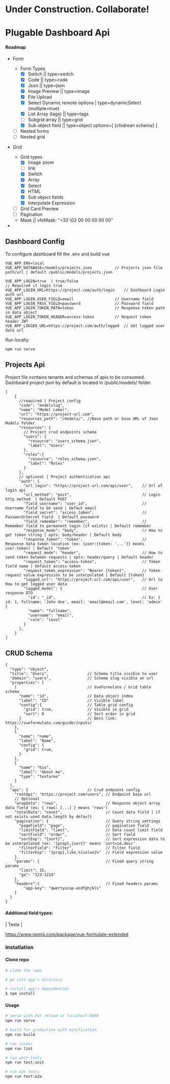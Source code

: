 # Under Construction. Collaborate!

# Plugable Dashboard Api

#### Roadmap

- Form 
    - Form Types
		- [X] Switch || type=switch
        - [X] Code || type=code
		- [X] Json || type=json
        - [x] Image Preview || type=image 
        - [X] File Upload
		- [X] Select Dynamic remote options | type=dynamicSelect (multiple=true)
		- [X] List Array (tags) || type=tags
		- [ ] Subgrid array ||  type=grid
		- [X] Sub object field  || type=object options=[ {chidrean schema} ]
    - [ ] Nested forms
    - [ ] Nested grid
- Grid
    - Grid types
        - [X] Image zoom
        - [ ] link
		- [X] Switch
		- [X] Array
		- [X] Select
		- [X] HTML 
		- [X] Sub object fields
		- [X] Interpolate Expression
    - [ ] Grid Card Preview
	- [ ] Pagination
	- Mask || vfeMask: "+33 \\02 00 00 00 00 00"

- 
## Dashboard Config

To configure dashboard fill the .env and build vue
```
VUE_APP_ENV=local
VUE_APP_DATABASE=/models/projects.json			// Projects json file path/url | default /public/models/projects.json

VUE_APP_LOGIN=true  | true/false
// Required if login true
VUE_APP_LOGIN_URL=https://project.com/auth/login	// Dashboard Login auth url
VUE_APP_LOGIN_USER_FIELD=email					// Username field
VUE_APP_LOGIN_PASS_FIELD=password				// Password field
VUE_APP_LOGIN_TOKEN_PATH=token					// Response token path in data object
VUE_APP_LOGIN_TOKEN_HEADER=access-token			// Request token header JWT 
VUE_APP_LOGGED_URL=https://project.com/auth/logged	// Get logged user data url
```

Run locally:
```
npm run serve
```

## Projects Api

Project file contains tenants and schemas of apis to be consumed. Dashboard project json by default is located in /public/models/ folder.

```
[
	{
	  //required | Project config
	  "code": "modelslug",
	  "name": "Model Label",
	  "url": "https://project-url.com",
	  "resources_path": "/models/", //Base path or base URL of Json Models folder
	  "resources": {
		// Project crud endpoints schema
		"users": {
		  "resource": "users_schema.json",
		  "label": "Users"
		},
		"roles":{
		  "resource": "roles_schema.json",
		  "label": "Roles"
		}
	  },
	  // optional | Project authentication api
	  "auth": {
		"url_login": "https://project-url.com/api/user",	// Url of login api
		"url_method": "post",								// Login http method  | Default POST
		"field_username": "user_id",						// Username field to be send | Defaut email
		"field_secret": "access_token",						// Password/Secret field  | Default password
		"field_remember": "remember",						// Remember field to permanent login (if exists) | Default remember
		"response_mode": "body",							// How to get token string | opts: body/header | Default body
		"response_token": "token",							// Response data token location (ex: {user:{token: '...'}} means user.token) | Default 'token'
		"request_mode": "header",							// How to send token between requests | opts: header/query | Default header
		"request_token": "access-token",					// Token field name | Default access-token
		"request_token_expression": "Bearer {token}",		// Token request value expression to be interpolated | Default {token}		
		"logged_url": "https://project-url.com/api/user",	// Url to How to get logged user data  
		"logged_model": {									// User response DTO
		  "id": "_id",										// Ex: { id: 1, fullname: 'John doe', email: 'email@email.com', level: 'admin' }
		  "name": "fullname",
		  "username": "email",
		  "role": "level"
		}
	  },
	}
]
```

## CRUD Schema
```
{
  "type": "object",
  "title": "Users",					// Schema title visible to user
  "domain": "users",				// Schema slug visible on url
  "properties": [
    {								// VueFormulate / Grid table schema
      "name": "id",					// Data object index
      "label": "ID"					// Visible label
	  "config":{					// Table grid config
		"grid": true,				// Visible in grid
        "sort": 0					// Sort order in grid
	  }								// Docs link: https://vueformulate.com/guide/inputs/
    },
    {
      "name": "name",
      "label": "Name",
      "config": {
        "grid": true,
      }
    }, 
	{
	  "name": "bio",
	  "label": "About me",
	  "type": "textarea"
	}
  ],
  "api": {							// Crud endpoint config
    "rootApi": "https://project.com/users", // Endpoint base url 
	// Optional
    "wrapData": "rows",						// Response object array data field (ex: { rows: [...] } means 'rows')
    "totalData": "count",					// Count data field | if not exists used data.length by default
    "pagination": {							// Query string settings
      "pageField": "page",					// pagination field
      "limitField": "limit",				// Data count limit field  
      "sortField": "order",					// Sort field
      "sortExp": "{sort}",					// Sort expression data to be interpolated (ex: '{prop},{sort}' means 'sort=id,desc'
      "filterField": "filter",				// Filter field
      "filterExp": "{prop},like,%{value}%"	// Field expression value
    },
    "params": {								// Fixed query string params
      "limit": 15,
      "ga": "123-1224"
    },
	"headers":{								// Fixed headers params
		"app-key": "qwertyuiop-asdfghjkls"
	}
  }
}
``` 

#### Additional field types:

| Teste | 


https://www.npmjs.com/package/vue-formulate-extended 

### Installation

#### Clone repo

``` bash
# clone the repo

# go into app's directory

# install app's dependencies
$ npm install
```

#### Usage

``` bash
# serve with hot reload at localhost:8080
npm run serve

# build for production with minification
npm run build

# run linter
npm run lint

# run unit tests
npm run test:unit

# run e2e tests
npm run test:e2e

```

